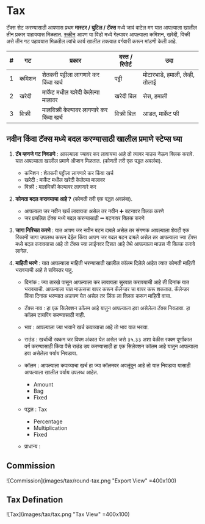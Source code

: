 # Tax

टॅक्स सेट करण्यासाठी आपणास प्रथम **मास्टर / युटिल / टॅक्स** मध्ये जावं वाटेल मग यात आपल्याला खालील तीन प्रकार पाहावयास मिळतात. [स्क्रीन](#Commission) आपण या विंडो मध्ये गेल्यावर आपल्याला कमिशन, खरेदी, विक्री असे तीन गट पहावयास मिळतील त्यांचे कार्य खालील तक्त्यात वर्गवारी करून मांडणी केली आहे.

| #   | गट     | प्रकार                                   | दस्त / रिपोर्ट | उदा                             |
| --- | ------ | ---------------------------------------- | -------------- | ------------------------------- |
| 1   | कमिशन  | शेतकरी पट्टीला लागणारे कर किंवा खर्च     | पट्टी          | मोटारभाडे, हमाली, लेव्ही, तोलाई |
| 2   | खरेदी  | मार्केट मधील खरेदी केलेल्या मालावर       | खरेदी बिल      | सेस, हमाली                      |
| 3   | विक्री | मालविक्री केल्यावर लागणारे कर किंवा खर्च | विक्री बिल     | आडत, मार्केट फी                 |

## नवीन किंवा टॅक्स मध्ये बदल करण्यासाठी खालील प्रमाणे स्टेप्स घ्या

1. **टॅब म्हणजे गट निवडणे** : आपल्याला ज्यावर कर लावायचा आहे तो त्यावर माउस नेऊन क्लिक करावे. यात आपल्याला खालील प्रमाणे ऑप्शन मिळतात. (कोणती तरी एक पद्धत अवलंबा).
   - कमिशन : शेतकरी पट्टीला लागणारे कर किंवा खर्च
   - खरेदी : मार्केट मधील खरेदी केलेल्या मालावर
   - विक्री : मालविक्री केल्यावर लागणारे कर
1. **कोणता बदल करावयाचा आहे ?** (कोणती तरी एक पद्धत अवलंबा).
   - आपल्यला जर नवीन खर्च लावायचा असेल तर नवीन ➕ बटनावर क्लिक करणे
   - जर प्रचलित टॅक्स मध्ये बदल करण्यासाठी ➖ बटनावर क्लिक करणे
1. **जागा निश्चित करणे** : यात आपण जर नवीन बटन दाबले असेल तर संगणक आपल्याला शेवटी एक रिकामी जागा उपलब्ध करून देईल किंवा आपण जर बदल बटन दाबले असेल तर आपल्याला ज्या टॅक्स मध्ये बदल करावयाचा आहे तो टॅक्स ज्या लाईनवर दिसत आहे तेथे आपल्याला माउस नी क्लिक करावे लागेल.
1. **माहिती भरणे** : यात आपल्याला माहिती भरण्यासाठी खालील कॉलम दिलेले आहेत त्यात कोणती माहिती भरावयाची आहे ते सविस्तर पाहू.

   - दिनांक : ज्या तारखे पासून आपल्याला कर लावायला सुरवात करावयाची आहे ती दिनांक यात भरावयाची. आपल्याला यात माऊसचा वापर करून कॅलेन्डर चा वापर करू शकतात. कॅलेन्डर किंवा दिनांक भरण्यात अडचण येत असेल तर लिंक ला क्लिक करून माहिती वाचा.
   - टॅक्स नाव : हा एक सिलेक्शन कॉलम आहे यातुन आपल्याला हवा असेलेला टॅक्स निवडावा. हा कॉलम टायपिंग करण्यासाठी नाही.
   - भाव : आपल्याला ज्या भावाने खर्च कपाव्याचा आहे तो भाव यात भरावा.
   - राउंड : खर्चाची रक्कम जर विषम अंकात येत असेल जसे ३५.३३ अशा वेळीस रक्क्म पूर्णांकात वर्ग करण्यासाठी किंवा पैसे राउंड उप करण्यासाठी हा एक सिलेक्शन कॉलम आहे यातुन आपल्याला हवा असेलेला पर्याय निवडावा.
   - कॉलम : आपल्याला कपाव्याचा खर्च हा ज्या कॉलमवर अवलूंबून आहे तो यात निवडावा यासाठी आपल्याला खालील पर्याय उपलब्ध आहेत.
     - Amount
     - Bag
     - Fixed
   - पद्धत : Tax

     - Percentage
     - Multiplication
     - Fixed

   - प्राधान्य :

## Commission

![Commission](images/tax/round-tax.png "Export View" =400x100)

## Tax Defination

![Tax](images/tax/tax.png "Tax View" =400x100)
